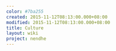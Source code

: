 ```yaml
---
color: #7ba255
created: 2015-11-12T08:13:00.000+08:00
modified: 2015-11-12T08:13:00.000+08:00
title: Culture
layout: wiki
project: nendhe
---
```


